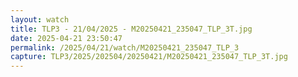 ```yaml
---
layout: watch
title: TLP3 - 21/04/2025 - M20250421_235047_TLP_3T.jpg
date: 2025-04-21 23:50:47
permalink: /2025/04/21/watch/M20250421_235047_TLP_3
capture: TLP3/2025/202504/20250421/M20250421_235047_TLP_3T.jpg
---
```

